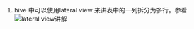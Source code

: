 1. hive 中可以使用lateral view 来讲表中的一列拆分为多行。参看 ![lateral view讲解](http://blog.csdn.net/youziguo/article/details/6837368)

